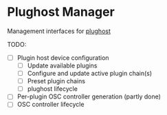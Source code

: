 # Plughost Manager
Management interfaces for [plughost](https://github.com/oletizi/ol_dsp/tree/main/modules/juce/host)

TODO:
- [ ] Plugin host device configuration
   - [ ] Update available plugins
   - [ ] Configure and update active plugin chain(s)
   - [ ] Preset plugin chains
   - [ ] plughost lifecycle
- [ ] Per-plugin OSC controller generation (partly done)
- [ ] OSC controller lifecycle
